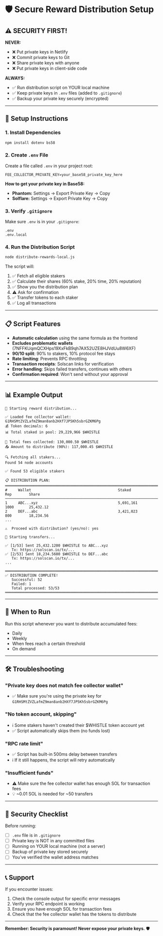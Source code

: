 # 🛡️ Secure Reward Distribution Setup

## ⚠️ SECURITY FIRST!

**NEVER:**
- ❌ Put private keys in Netlify
- ❌ Commit private keys to Git
- ❌ Share private keys with anyone
- ❌ Put private keys in client-side code

**ALWAYS:**
- ✅ Run distribution script on YOUR local machine
- ✅ Keep private keys in `.env` files (added to `.gitignore`)
- ✅ Backup your private key securely (encrypted)

---

## 🚀 Setup Instructions

### 1. Install Dependencies

```bash
npm install dotenv bs58
```

### 2. Create `.env` File

Create a file called `.env` in your project root:

```env
FEE_COLLECTOR_PRIVATE_KEY=your_base58_private_key_here
```

**How to get your private key in Base58:**
- **Phantom:** Settings → Export Private Key → Copy
- **Solflare:** Settings → Export Private Key → Copy

### 3. Verify `.gitignore`

Make sure `.env` is in your `.gitignore`:

```
.env
.env.local
```

### 4. Run the Distribution Script

```bash
node distribute-rewards-local.js
```

The script will:
1. ✅ Fetch all eligible stakers
2. ✅ Calculate their shares (60% stake, 20% time, 20% reputation)
3. ✅ Show you the distribution plan
4. ⚠️  Ask for confirmation
5. ✅ Transfer tokens to each staker
6. ✅ Log all transactions

---

## 📋 Script Features

- **Automatic calculation** using the same formula as the frontend
- **Excludes problematic wallets** (7NFFKUqmQCXHps19XxFkB9qh7AX52UZE8HJVdUu8W6XF)
- **90/10 split**: 90% to stakers, 10% protocol fee stays
- **Rate limiting**: Prevents RPC throttling
- **Transaction receipts**: Solscan links for verification
- **Error handling**: Skips failed transfers, continues with others
- **Confirmation required**: Won't send without your approval

---

## 📊 Example Output

```
🚀 Starting reward distribution...

✅ Loaded fee collector wallet: G1RHSMtZVZLafmZ9man8anb2HXf7JP5Kh5sbrGZKM6Pg
💰 Token decimals: 6
📊 Total staked in pool: 29,229,966 $WHISTLE

💎 Total fees collected: 130,000.50 $WHISTLE
📤 Amount to distribute (90%): 117,000.45 $WHISTLE

🔍 Fetching all stakers...
Found 54 node accounts

✅ Found 53 eligible stakers

📋 DISTRIBUTION PLAN:
═══════════════════════════════════════════════════════════════════════════════
#     Wallet                                        Staked          Rep        Share          
───────────────────────────────────────────────────────────────────────────────
1     ABC...xyz                                     5,691,161       1000       25,432.12      
2     DEF...abc                                     3,421,023       800        18,234.56      
...

⚠️  Proceed with distribution? (yes/no): yes

🚀 Starting transfers...

✅ [1/53] Sent 25,432.1200 $WHISTLE to ABC...xyz
   Tx: https://solscan.io/tx/...
✅ [2/53] Sent 18,234.5600 $WHISTLE to DEF...abc
   Tx: https://solscan.io/tx/...
...

═══════════════════════════════════════════════════════════════════════════════
✅ DISTRIBUTION COMPLETE!
   Successful: 52
   Failed: 1
   Total processed: 53/53
═══════════════════════════════════════════════════════════════════════════════
```

---

## 🔄 When to Run

Run this script whenever you want to distribute accumulated fees:
- Daily
- Weekly
- When fees reach a certain threshold
- On demand

---

## 🛠️ Troubleshooting

### "Private key does not match fee collector wallet"
- ✅ Make sure you're using the private key for `G1RHSMtZVZLafmZ9man8anb2HXf7JP5Kh5sbrGZKM6Pg`

### "No token account, skipping"
- ℹ️ Some stakers haven't created their $WHISTLE token account yet
- ✅ Script automatically skips them (no funds lost)

### "RPC rate limit"
- ✅ Script has built-in 500ms delay between transfers
- ℹ️ If it still happens, the script will retry automatically

### "Insufficient funds"
- ⚠️ Make sure the fee collector wallet has enough SOL for transaction fees
- 💡 ~0.01 SOL is needed for ~50 transfers

---

## 🔐 Security Checklist

Before running:
- [ ] `.env` file is in `.gitignore`
- [ ] Private key is NOT in any committed files
- [ ] Running on YOUR local machine (not a server)
- [ ] Backup of private key stored securely
- [ ] You've verified the wallet address matches

---

## 📞 Support

If you encounter issues:
1. Check the console output for specific error messages
2. Verify your RPC endpoint is working
3. Ensure you have enough SOL for transaction fees
4. Check that the fee collector wallet has the tokens to distribute

---

**Remember: Security is paramount! Never expose your private keys.** 🛡️

